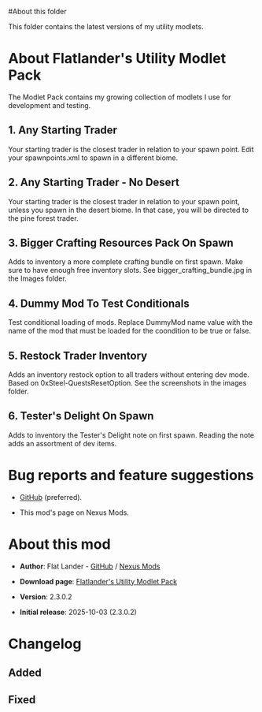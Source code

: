 #About this folder

This folder contains the latest versions of my utility modlets.

# About Flatlander's Utility Modlet Pack

The Modlet Pack contains my growing collection of modlets I use for development and testing.

## 1. Any Starting Trader 

Your starting trader is the closest trader in relation to your spawn point. Edit your spawnpoints.xml to spawn in a different biome.

## 2. Any Starting Trader - No Desert

Your starting trader is the closest trader in relation to your spawn point, unless you spawn in the desert biome. In that case, you will be directed to the pine forest trader.

## 3. Bigger Crafting Resources Pack On Spawn

Adds to inventory a more complete crafting bundle on first spawn. Make sure to have enough free inventory slots. See bigger_crafting_bundle.jpg in the Images folder.

## 4. Dummy Mod To Test Conditionals

Test conditional loading of mods. Replace DummyMod name value with the name of the mod that must be loaded for the coondition to be true or false.

## 5. Restock Trader Inventory

Adds an inventory restock option to all traders without entering dev mode. Based on 0xSteel-QuestsResetOption. See the screenshots in the images folder.

## 6. Tester's Delight On Spawn

Adds to inventory the Tester's Delight note on first spawn. Reading the note adds an assortment of dev items.

# Bug reports and feature suggestions

- [GitHub](https://github.com/flatlanderone/flatlander-releases/issues) (preferred).

- This mod's page on Nexus Mods.

# About this mod

- **Author**: Flat Lander - [GitHub](https://github.com/flatlanderone) / [Nexus Mods](https://next.nexusmods.com/profile/flatlanderone)

- **Download page**: [Flatlander's Utility Modlet Pack](https://www.nexusmods.com/7daystodie/mods/8769)

- **Version**: 2.3.0.2

- **Initial release**: 2025-10-03 (2.3.0.2)

# Changelog

## Added 

## Fixed